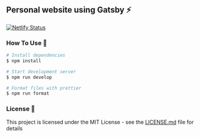 ## Personal website using Gatsby ⚡️

[![Netlify Status](https://api.netlify.com/api/v1/badges/b5a7d090-99a3-4aeb-90d7-a4cdde958fc1/deploy-status)](https://app.netlify.com/sites/f9ine/deploys)

### How To Use 🔧

```bash
# Install dependencies
$ npm install

# Start development server
$ npm run develop

# Format files with prettier
$ npm run format
```

### License 📄

This project is licensed under the MIT License - see the [LICENSE.md](LICENSE.md) file for details
